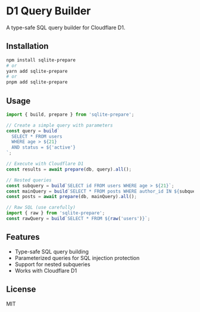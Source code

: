 # D1 Query Builder

A type-safe SQL query builder for Cloudflare D1.

## Installation

```bash
npm install sqlite-prepare
# or
yarn add sqlite-prepare
# or
pnpm add sqlite-prepare
```

## Usage

```typescript
import { build, prepare } from 'sqlite-prepare';

// Create a simple query with parameters
const query = build`
  SELECT * FROM users 
  WHERE age > ${21} 
  AND status = ${'active'}
`;

// Execute with Cloudflare D1
const results = await prepare(db, query).all();

// Nested queries
const subquery = build`SELECT id FROM users WHERE age > ${21}`;
const mainQuery = build`SELECT * FROM posts WHERE author_id IN ${subquery}`;
const posts = await prepare(db, mainQuery).all();

// Raw SQL (use carefully)
import { raw } from 'sqlite-prepare';
const rawQuery = build`SELECT * FROM ${raw('users')}`;
```

## Features

- Type-safe SQL query building
- Parameterized queries for SQL injection protection
- Support for nested subqueries
- Works with Cloudflare D1

## License

MIT